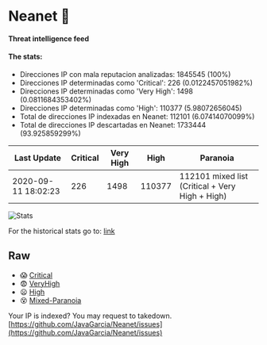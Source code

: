 # Neanet :hocho:
#### Threat intelligence feed
#### The stats:

- Direcciones IP con mala reputacion analizadas: 1845545 (100%)
- Direcciones IP determinadas como 'Critical':  226 (0.0122457051982%)
- Direcciones IP determinadas como 'Very High':  1498 (0.0811684353402%)
- Direcciones IP determinadas como 'High':  110377 (5.98072656045)
- Total de direcciones IP indexadas en Neanet:  112101 (6.07414070099%)
- Total de direcciones IP descartadas en Neanet:  1733444 (93.925859299%)

| Last Update | Critical | Very High | High | Paranoia |
| --- | --- | --- | --- | --- |
| 2020-09-11 18:02:23 | 226 | 1498 | 110377 | 112101 mixed list (Critical + Very High + High)|

![Stats](https://docs.google.com/spreadsheets/d/e/2PACX-1vSnaNMIXVabIpDJjufMlzH7poXnshF3mgd8Is1g9ytUEzVsP5my4Trn8f-xkoLLQ38xpL3HtmUexLo6/pubchart?oid=501124687&format=image)

For the historical stats go to: [link](/stats.csv)
## Raw
- :scream: [Critical](https://raw.githubusercontent.com/JavaGarcia/Neanet/master/blacklists/neanet_critical.txt)
- :fearful: [VeryHigh](https://raw.githubusercontent.com/JavaGarcia/Neanet/master/blacklists/neanet_veryHigh.txtt)
- :frowning: [High](https://raw.githubusercontent.com/JavaGarcia/Neanet/master/blacklists/neanet_high.txt)
- :dizzy_face: [Mixed-Paranoia](https://raw.githubusercontent.com/JavaGarcia/Neanet/master/blacklists/neanet_all.txt)


Your IP is indexed? You may request to takedown. [https://github.com/JavaGarcia/Neanet/issues](https://github.com/JavaGarcia/Neanet/issues)











































































































































































































































































































































































































































































































































































































































































































































